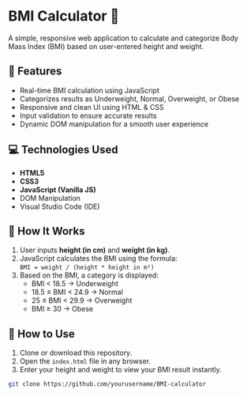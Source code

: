 # BMI Calculator 🧮

A simple, responsive web application to calculate and categorize Body Mass Index (BMI) based on user-entered height and weight.

## 🚀 Features

- Real-time BMI calculation using JavaScript
- Categorizes results as Underweight, Normal, Overweight, or Obese
- Responsive and clean UI using HTML & CSS
- Input validation to ensure accurate results
- Dynamic DOM manipulation for a smooth user experience

## 💻 Technologies Used

- **HTML5**
- **CSS3**
- **JavaScript (Vanilla JS)**
- DOM Manipulation
- Visual Studio Code (IDE)


## 🧠 How It Works

1. User inputs **height (in cm)** and **weight (in kg)**.
2. JavaScript calculates the BMI using the formula:  
   `BMI = weight / (height * height in m²)`
3. Based on the BMI, a category is displayed:
   - BMI < 18.5 → Underweight
   - 18.5 ≤ BMI < 24.9 → Normal
   - 25 ≤ BMI < 29.9 → Overweight
   - BMI ≥ 30 → Obese

## 📂 How to Use

1. Clone or download this repository.
2. Open the `index.html` file in any browser.
3. Enter your height and weight to view your BMI result instantly.

```bash
git clone https://github.com/yourusername/BMI-calculator
